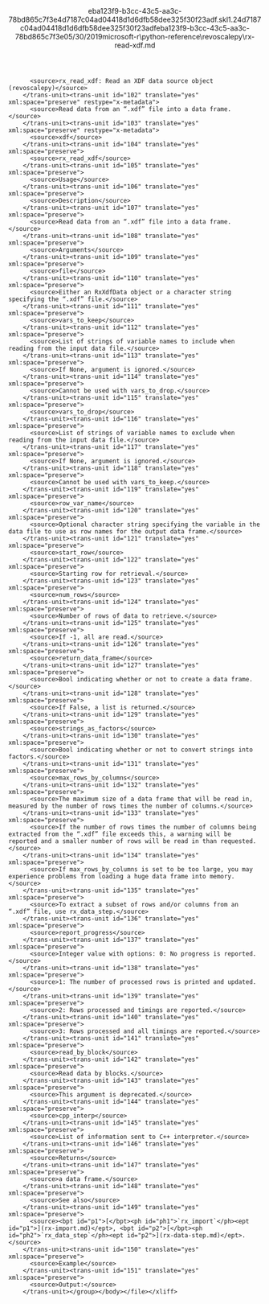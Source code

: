 <?xml version="1.0"?><xliff version="1.2" xmlns="urn:oasis:names:tc:xliff:document:1.2" xmlns:xsi="http://www.w3.org/2001/XMLSchema-instance" xsi:schemaLocation="urn:oasis:names:tc:xliff:document:1.2 xliff-core-1.2-transitional.xsd"><file datatype="xml" original="rx-read-xdf.md" source-language="en-US" target-language="en-US"><header><tool tool-id="mdxliff" tool-name="mdxliff" tool-version="1.0-8ab897d" tool-company="Microsoft" /><xliffext:skl_file_name xmlns:xliffext="urn:microsoft:content:schema:xliffextensions">eba123f9-b3cc-43c5-aa3c-78bd865c7f3e4d7187c04ad04418d1d6dfb58dee325f30f23adf.skl</xliffext:skl_file_name><xliffext:version xmlns:xliffext="urn:microsoft:content:schema:xliffextensions">1.2</xliffext:version><xliffext:ms.openlocfilehash xmlns:xliffext="urn:microsoft:content:schema:xliffextensions">4d7187c04ad04418d1d6dfb58dee325f30f23adf</xliffext:ms.openlocfilehash><xliffext:ms.sourcegitcommit xmlns:xliffext="urn:microsoft:content:schema:xliffextensions">eba123f9-b3cc-43c5-aa3c-78bd865c7f3e</xliffext:ms.sourcegitcommit><xliffext:ms.lasthandoff xmlns:xliffext="urn:microsoft:content:schema:xliffextensions">05/30/2019</xliffext:ms.lasthandoff><xliffext:ms.openlocfilepath xmlns:xliffext="urn:microsoft:content:schema:xliffextensions">microsoft-r\python-reference\revoscalepy\rx-read-xdf.md</xliffext:ms.openlocfilepath></header><body><group id="content" extype="content"><trans-unit id="101" translate="yes" xml:space="preserve" restype="x-metadata">
          <source>rx_read_xdf: Read an XDF data source object (revoscalepy)</source>
        </trans-unit><trans-unit id="102" translate="yes" xml:space="preserve" restype="x-metadata">
          <source>Read data from an “.xdf” file into a data frame.</source>
        </trans-unit><trans-unit id="103" translate="yes" xml:space="preserve" restype="x-metadata">
          <source>xdf</source>
        </trans-unit><trans-unit id="104" translate="yes" xml:space="preserve">
          <source>rx_read_xdf</source>
        </trans-unit><trans-unit id="105" translate="yes" xml:space="preserve">
          <source>Usage</source>
        </trans-unit><trans-unit id="106" translate="yes" xml:space="preserve">
          <source>Description</source>
        </trans-unit><trans-unit id="107" translate="yes" xml:space="preserve">
          <source>Read data from an “.xdf” file into a data frame.</source>
        </trans-unit><trans-unit id="108" translate="yes" xml:space="preserve">
          <source>Arguments</source>
        </trans-unit><trans-unit id="109" translate="yes" xml:space="preserve">
          <source>file</source>
        </trans-unit><trans-unit id="110" translate="yes" xml:space="preserve">
          <source>Either an RxXdfData object or a character string specifying the “.xdf” file.</source>
        </trans-unit><trans-unit id="111" translate="yes" xml:space="preserve">
          <source>vars_to_keep</source>
        </trans-unit><trans-unit id="112" translate="yes" xml:space="preserve">
          <source>List of strings of variable names to include when reading from the input data file.</source>
        </trans-unit><trans-unit id="113" translate="yes" xml:space="preserve">
          <source>If None, argument is ignored.</source>
        </trans-unit><trans-unit id="114" translate="yes" xml:space="preserve">
          <source>Cannot be used with vars_to_drop.</source>
        </trans-unit><trans-unit id="115" translate="yes" xml:space="preserve">
          <source>vars_to_drop</source>
        </trans-unit><trans-unit id="116" translate="yes" xml:space="preserve">
          <source>List of strings of variable names to exclude when reading from the input data file.</source>
        </trans-unit><trans-unit id="117" translate="yes" xml:space="preserve">
          <source>If None, argument is ignored.</source>
        </trans-unit><trans-unit id="118" translate="yes" xml:space="preserve">
          <source>Cannot be used with vars_to_keep.</source>
        </trans-unit><trans-unit id="119" translate="yes" xml:space="preserve">
          <source>row_var_name</source>
        </trans-unit><trans-unit id="120" translate="yes" xml:space="preserve">
          <source>Optional character string specifying the variable in the data file to use as row names for the output data frame.</source>
        </trans-unit><trans-unit id="121" translate="yes" xml:space="preserve">
          <source>start_row</source>
        </trans-unit><trans-unit id="122" translate="yes" xml:space="preserve">
          <source>Starting row for retrieval.</source>
        </trans-unit><trans-unit id="123" translate="yes" xml:space="preserve">
          <source>num_rows</source>
        </trans-unit><trans-unit id="124" translate="yes" xml:space="preserve">
          <source>Number of rows of data to retrieve.</source>
        </trans-unit><trans-unit id="125" translate="yes" xml:space="preserve">
          <source>If -1, all are read.</source>
        </trans-unit><trans-unit id="126" translate="yes" xml:space="preserve">
          <source>return_data_frame</source>
        </trans-unit><trans-unit id="127" translate="yes" xml:space="preserve">
          <source>Bool indicating whether or not to create a data frame.</source>
        </trans-unit><trans-unit id="128" translate="yes" xml:space="preserve">
          <source>If False, a list is returned.</source>
        </trans-unit><trans-unit id="129" translate="yes" xml:space="preserve">
          <source>strings_as_factors</source>
        </trans-unit><trans-unit id="130" translate="yes" xml:space="preserve">
          <source>Bool indicating whether or not to convert strings into factors.</source>
        </trans-unit><trans-unit id="131" translate="yes" xml:space="preserve">
          <source>max_rows_by_columns</source>
        </trans-unit><trans-unit id="132" translate="yes" xml:space="preserve">
          <source>The maximum size of a data frame that will be read in, measured by the number of rows times the number of columns.</source>
        </trans-unit><trans-unit id="133" translate="yes" xml:space="preserve">
          <source>If the number of rows times the number of columns being extracted from the “.xdf” file exceeds this, a warning will be reported and a smaller number of rows will be read in than requested.</source>
        </trans-unit><trans-unit id="134" translate="yes" xml:space="preserve">
          <source>If max_rows_by_columns is set to be too large, you may experience problems from loading a huge data frame into memory.</source>
        </trans-unit><trans-unit id="135" translate="yes" xml:space="preserve">
          <source>To extract a subset of rows and/or columns from an “.xdf” file, use rx_data_step.</source>
        </trans-unit><trans-unit id="136" translate="yes" xml:space="preserve">
          <source>report_progress</source>
        </trans-unit><trans-unit id="137" translate="yes" xml:space="preserve">
          <source>Integer value with options: 0: No progress is reported.</source>
        </trans-unit><trans-unit id="138" translate="yes" xml:space="preserve">
          <source>1: The number of processed rows is printed and updated.</source>
        </trans-unit><trans-unit id="139" translate="yes" xml:space="preserve">
          <source>2: Rows processed and timings are reported.</source>
        </trans-unit><trans-unit id="140" translate="yes" xml:space="preserve">
          <source>3: Rows processed and all timings are reported.</source>
        </trans-unit><trans-unit id="141" translate="yes" xml:space="preserve">
          <source>read_by_block</source>
        </trans-unit><trans-unit id="142" translate="yes" xml:space="preserve">
          <source>Read data by blocks.</source>
        </trans-unit><trans-unit id="143" translate="yes" xml:space="preserve">
          <source>This argument is deprecated.</source>
        </trans-unit><trans-unit id="144" translate="yes" xml:space="preserve">
          <source>cpp_interp</source>
        </trans-unit><trans-unit id="145" translate="yes" xml:space="preserve">
          <source>List of information sent to C++ interpreter.</source>
        </trans-unit><trans-unit id="146" translate="yes" xml:space="preserve">
          <source>Returns</source>
        </trans-unit><trans-unit id="147" translate="yes" xml:space="preserve">
          <source>a data frame.</source>
        </trans-unit><trans-unit id="148" translate="yes" xml:space="preserve">
          <source>See also</source>
        </trans-unit><trans-unit id="149" translate="yes" xml:space="preserve">
          <source><bpt id="p1">[</bpt><ph id="ph1">`rx_import`</ph><ept id="p1">](rx-import.md)</ept>, <bpt id="p2">[</bpt><ph id="ph2">`rx_data_step`</ph><ept id="p2">](rx-data-step.md)</ept>.</source>
        </trans-unit><trans-unit id="150" translate="yes" xml:space="preserve">
          <source>Example</source>
        </trans-unit><trans-unit id="151" translate="yes" xml:space="preserve">
          <source>Output:</source>
        </trans-unit></group></body></file></xliff>